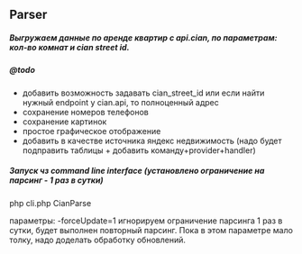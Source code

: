 ## Parser
##### Выгружаем данные по аренде квартир с api.cian, по параметрам: кол-во комнат и cian street id.
##### @todo

- добавить возможность задавать cian_street_id или если найти нужный endpoint у cian.api, то полноценный адрес
- сохранение номеров телефонов
- сохранение картинок
- простое графическое отображение
- добавить в качестве источника яндекс недвижимость (надо будет подправить таблицы + добавить команду+provider+handler)

##### Запуск чз command line interface (установлено ограничение на парсинг - 1 раз в сутки)

php cli.php CianParse

параметры: -forceUpdate=1 игнорируем ограничение парсинга 1 раз в сутки,
будет выполнен повторный парсинг. Пока в этом параметре мало толку, надо доделать обработку обновлений.


